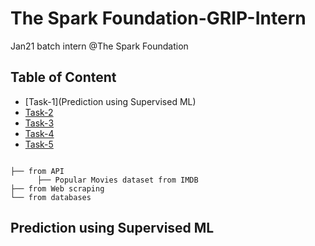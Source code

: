 # The Spark Foundation-GRIP-Intern
Jan21 batch intern @The Spark Foundation



## Table of Content
  * [Task-1](Prediction using Supervised ML)
  * [Task-2](#)
  * [Task-3](#)
  * [Task-4](#)
  * [Task-5](#)
  


```
 
├── from API
      ├── Popular Movies dataset from IMDB  
├── from Web scraping 
└── from databases

```



## Prediction using Supervised ML
